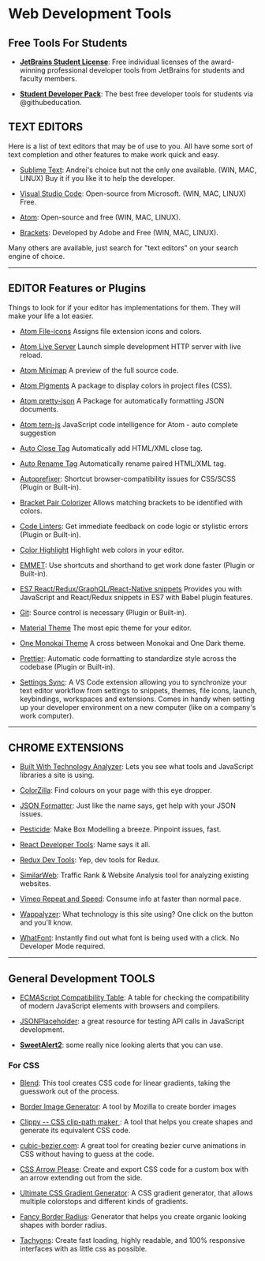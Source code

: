 # Web Development Tools

## Free Tools For Students

* [**JetBrains Student License**](https://www.jetbrains.com/student/):  Free individual licenses of the award-winning professional developer tools from JetBrains for students and faculty members.

* [**Student Developer Pack**](https://education.github.com/pack): The best free developer tools for students via @githubeducation.

## TEXT EDITORS

Here is a list of text editors that may be of use to you. All have some sort of text completion and other features to make work quick and easy.

* [Sublime Text](https://www.sublimetext.com/3): Andrei's choice but not the only one available. (WIN, MAC, LINUX) Buy it if you like it to help the developer.

* [Visual Studio Code](https://code.visualstudio.com/): Open-source from Microsoft. (WIN, MAC, LINUX) Free.

* [Atom](https://atom.io/): Open-source and free (WIN, MAC, LINUX).

* [Brackets](http://brackets.io/): Developed by Adobe and Free (WIN, MAC, LINUX).

Many others are available, just search for "text editors" on your search engine of choice.

---

## EDITOR Features or Plugins

Things to look for if your editor has implementations for them. They will make your life a lot easier.

* [Atom File-icons](https://atom.io/packages/file-icons) Assigns file extension icons and colors.

* [Atom Live Server](https://atom.io/packages/atom-live-server) Launch simple development HTTP server with live reload.

* [Atom Minimap](https://atom.io/packages/minimap) A preview of the full source code.

* [Atom Pigments](https://atom.io/packages/pigments) A package to display colors in project files (CSS).

* [Atom pretty-json](https://atom.io/packages/pretty-json) A Package for automatically formatting JSON documents.

* [Atom tern-js](https://atom.io/packages/atom-ternjs) JavaScript code intelligence for Atom - auto complete suggestion

* [Auto Close Tag](https://marketplace.visualstudio.com/items?itemName=formulahendry.auto-close-tag) Automatically add HTML/XML close tag.

* [Auto Rename Tag](https://marketplace.visualstudio.com/items?itemName=formulahendry.auto-rename-tag) Automatically rename paired HTML/XML tag.

* [Autoprefixer](https://atom.io/packages/autoprefixer): Shortcut browser-compatibility issues for CSS/SCSS (Plugin or Built-in).

* [Bracket Pair Colorizer](https://marketplace.visualstudio.com/items?itemName=CoenraadS.bracket-pair-colorizer) Allows matching brackets to be identified with colors.

* [Code Linters](https://github.com/collections/clean-code-linters): Get immediate feedback on code logic or stylistic errors (Plugin or Built-in).

* [Color Highlight](https://marketplace.visualstudio.com/items?itemName=naumovs.color-highlight) Highlight web colors in your editor.

* [EMMET](https://emmet.io/): Use shortcuts and shorthand to get work done faster (Plugin or Built-in).

* [ES7 React/Redux/GraphQL/React-Native snippets](https://marketplace.visualstudio.com/items?itemName=dsznajder.es7-react-js-snippets) Provides you with JavaScript and React/Redux snippets in ES7 with Babel plugin features.

* [Git](https://git-scm.com/): Source control is necessary (Plugin or Built-in).

* [Material Theme](https://marketplace.visualstudio.com/items?itemName=Equinusocio.vsc-material-theme) The most epic theme for your editor.

* [One Monokai Theme](https://marketplace.visualstudio.com/items?itemName=azemoh.one-monokai) A cross between Monokai and One Dark theme.

* [Prettier](https://prettier.io/): Automatic code formatting to standardize style across the codebase (Plugin or Built-in).

* [Settings Sync](https://github.com/shanalikhan/code-settings-sync/wiki/Setup-Guide): A VS Code extension allowing you to synchronize your text editor workflow from settings to snippets, themes, file icons, launch, keybindings, workspaces and extensions. Comes in handy when setting up your developer environment on a new computer (like on a company's work computer).

---

## CHROME EXTENSIONS

* [Built With Technology Analyzer](https://chrome.google.com/webstore/detail/builtwith-technology-prof/dapjbgnjinbpoindlpdmhochffioedbn?hl=en-US): Lets you see what tools and JavaScript libraries a site is using.

* [ColorZilla](https://chrome.google.com/webstore/detail/colorzilla/bhlhnicpbhignbdhedgjhgdocnmhomnp): Find colours on your page with this eye dropper.

* [JSON Formatter](https://chrome.google.com/webstore/detail/json-formatter/bcjindcccaagfpapjjmafapmmgkkhgoa): Just like the name says, get help with your JSON issues.

* [Pesticide](https://chrome.google.com/webstore/search/pesticide): Make Box Modelling a breeze. Pinpoint issues, fast.

* [React Developer Tools](https://chrome.google.com/webstore/detail/react-developer-tools/fmkadmapgofadopljbjfkapdkoienihi): Name says it all.

* [Redux Dev Tools](https://chrome.google.com/webstore/detail/redux-devtools/lmhkpmbekcpmknklioeibfkpmmfibljd): Yep, dev tools for Redux.

* [SimilarWeb](https://chrome.google.com/webstore/detail/similarweb-traffic-rank-w/hoklmmgfnpapgjgcpechhaamimifchmp): Traffic Rank & Website Analysis tool for analyzing existing websites.

* [Vimeo Repeat and Speed](https://chrome.google.com/webstore/detail/vimeo-repeat-speed/noonakfaafcdaagngpjehilgegefdima): Consume info at faster than normal pace.

* [Wappalyzer](https://chrome.google.com/webstore/detail/wappalyzer/gppongmhjkpfnbhagpmjfkannfbllamg): What technology is this site using? One click on the button and you'll know.

* [WhatFont](https://chrome.google.com/webstore/detail/whatfont/jabopobgcpjmedljpbcaablpmlmfcogm): Instantly find out what font is being used with a click. No Developer Mode required.

---

## General Development TOOLS

* [ECMAScript Compatibility Table](https://kangax.github.io/compat-table/es6/): A table for checking the compatibility of modern JavaScript elements with browsers and compilers.

* [JSONPlaceholder](https://jsonplaceholder.typicode.com/): a great resource for testing API calls in JavaScript development.

* [**SweetAlert2**](https://sweetalert2.github.io/?utm_content=buffer5396d&utm_medium=social&utm_source=facebook.com&utm_campaign=buffer): some really nice looking alerts that you can use.

### For CSS ###

* [Blend](http://colinkeany.com/blend/): This tool creates CSS code for linear gradients, taking the guesswork out of the process.

* [Border Image Generator](https://developer.mozilla.org/de/docs/Web/CSS/CSS_Background_and_Borders/Border-image_generator): A tool by Mozilla to create border images

* [Clippy -- CSS clip-path maker ](https://bennettfeely.com/clippy/): A tool that helps you create shapes and generate its equivalent CSS code.

* [cubic-bezier.com](http://cubic-bezier.com/#.17,.67,.83,.67): A great tool for creating bezier curve animations in CSS without having to guess at the code.

* [CSS Arrow Please](http://www.cssarrowplease.com/): Create and export CSS code for a custom box with an arrow extending out from the side.

* [Ultimate CSS Gradient Generator](http://www.colorzilla.com/gradient-editor/): A CSS gradient generator, that allows multiple colorstops and different kinds of gradients. 

* [Fancy Border Radius](https://9elements.github.io/fancy-border-radius/): Generator that helps you create organic looking shapes with border radius.

* [Tachyons](https://tachyons.io/): Create fast loading, highly readable, and 100% responsive interfaces with as little css as possible.
